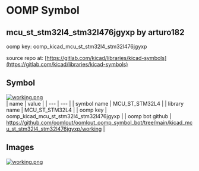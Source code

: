 # OOMP Symbol  
## mcu_st_stm32l4_stm32l476jgyxp  by arturo182  
  
oomp key: oomp_kicad_mcu_st_stm32l4_stm32l476jgyxp  
  
source repo at: [https://gitlab.com/kicad/libraries/kicad-symbols](https://gitlab.com/kicad/libraries/kicad-symbols)  
## Symbol  
  
[![working.png](working_600.png)](working.png)  
| name | value | 
| --- | --- | 
| symbol name | MCU_ST_STM32L4 | 
| library name | MCU_ST_STM32L4 | 
| oomp key | oomp_kicad_mcu_st_stm32l4_stm32l476jgyxp | 
| oomp bot github | https://github.com/oomlout/oomlout_oomp_symbol_bot/tree/main/kicad_mcu_st_stm32l4_stm32l476jgyxp/working | 
## Images  
  
[![working.png](working_140.png)](working.png)  
